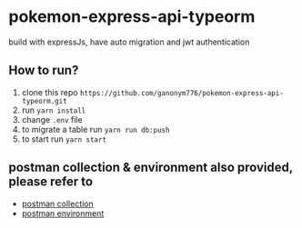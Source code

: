 # pokemon-express-api-typeorm
build with expressJs, have auto migration and jwt authentication

## How to run?
1. clone this repo ```https://github.com/ganonym776/pokemon-express-api-typeorm.git```
2. run `yarn install`
3. change `.env` file
4. to migrate a table run `yarn run db:push`
5. to start run `yarn start`

## postman collection & environment also provided, please refer to
- [postman collection](https://github.com/ganonym776/pokemon-express-api-typeorm/blob/main/Pokemon.postman_collection.json)
- [postman environment](https://github.com/ganonym776/pokemon-express-api-typeorm/blob/main/Pokemon.postman_environment.json)
